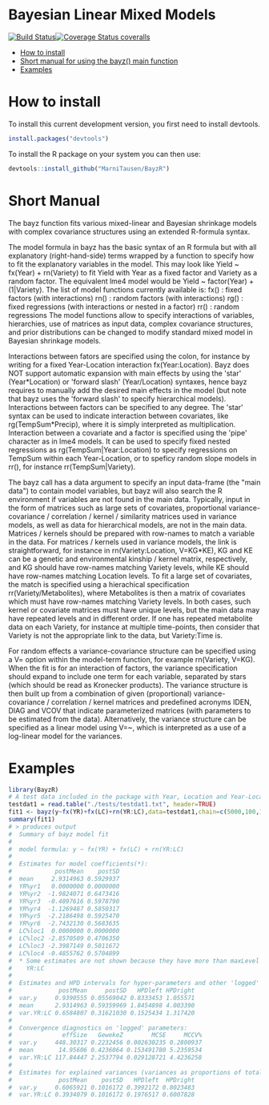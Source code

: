 
Bayesian Linear Mixed Models
============================

[![Build Status](https://travis-ci.org/MarniTausen/BayzR.svg?branch=master)](https://travis-ci.org/MarniTausen/BayzR)[![Coverage Status coveralls](https://coveralls.io/repos/github/MarniTausen/BayzR/badge.svg?branch=master)](https://coveralls.io/github/MarniTausen/BayzR?branch=master)

-   [How to install](#how-to-install)
-   [Short manual for using the bayz() main function](#Short-Manual)
-   [Examples](#examples)


How to install
==============

To install this current development version, you first need to install devtools.

``` r
install.packages("devtools")
```

To install the R package on your system you can then use:

``` r
devtools::install_github("MarniTausen/BayzR")
```

Short Manual
============

The bayz function fits various mixed-linear and Bayesian shrinkage models with complex
covariance structures using an extended R-formula syntax.

The model formula in bayz has the basic syntax of an R formula but with all
explanatory (right-hand-side) terms wrapped by a function to specify how to fit
the explanatory variables in the model. This may look like Yield ~ fx(Year) + rn(Variety)
to fit Yield with Year as a fixed factor and Variety as a random factor. 
The equivalent lme4 model would be Yield ~ factor(Year) + (1|Variety). 
The list of model functions currently available is:
   fx() : fixed factors (with interactions)
   rn() : random factors (with interactions)
   rg() : fixed regressions (with interactions or nested in a factor)
   rr() : random regressions 
The model functions allow to specify interactions of variables, hierarchies, use of
matrices as input data, complex covariance structures, and prior distributions can 
be changed to modify standard mixed model in Bayesian shrinkage models.

Interactions between fators are specified using the colon, for instance by writing for a 
fixed Year-Location interaction fx(Year:Location). Bayz does
NOT support automatic expansion with main effects by using the 'star' (Year\*Location) or
'forward slash' (Year/Location) syntaxes, hence bayz requires to manually add the desired
main effects in the model (but 
note that bayz uses the 'forward slash' to specify hierarchical models).
Interactions between factors can be specified to any degree.
The 'star' syntax can be used to indicate interaction
between covariates, like rg(TempSum\*Precip), where it is simply interpreted as
multiplication. 
Interaction between a covariate and a factor is specified using the 'pipe'
character as in lme4 models. It can be used to specify fixed nested regressions as 
rg(TempSum|Year:Location) to specify regressions on TempSum within each Year-Location, or
to speficy random slope models in rr(), for instance rr(TempSum|Variety). 

The bayz call has a data argument to specify an input data-frame (the "main data")
to contain model variables,
but bayz will also search the R environment if variables are not found in the main data.
Typically, input in the form of matrices such as large sets of covariates, proportional
variance-covariance / correlation / kernel / similarity matrices used in variance models,
as well as data for hierarchical models, are not in the main data.
Matrices / kernels should be prepared with row-names to match a variable
in the data. For matrices / kernels used in variance models, the link is straightforward, 
for instance in rn(Variety:Location, V=KG*KE), KG and KE can be a genetic and environmental
kinship / kernel matrix, respectively, and KG should have row-names matching Variety levels,
while KE should have row-names matching Location levels. 
To fit a large set of covariates, the match is specified using a hierachical specification
rr(Variety/Metabolites), where Metabolites is then a matrix of covariates which must have
row-names matching Variety levels. In both cases, such kernel or covariate matrices
must have unique levels, but the main data may have repeated levels and in different order.
If one has repeated metabolite data on each Variety, for instance at multiple time-points,
then consider that Variety is not the appropriate link to the data, but Variety:Time is.

For random effects a variance-covariance structure can be specified using a
V= option within the model-term function, for example rn(Variety, V=KG).
When the fit is for an interaction of factors, the variance specification should
expand to include one term for each variable, separated by stars (which should
be read as Kronecker products). The variance structure
is then built up from a combination of given (proportional) variance-covariance / correlation /
kernel matrices and predefined acronyms IDEN, DIAG and VCOV that indicate parameterized
matrices (with parameters to be estimated from the data). 
Alternatively, the variance structure can be specified as a linear model using V=~, 
which is interpreted as a use of a log-linear model for the variances. 

Examples
========

``` r
library(BayzR)
# A test data included in the package with Year, Location and Year-Location interaction effects
testdat1 = read.table("./tests/testdat1.txt", header=TRUE)
fit1 <- bayz(y~fx(YR)+fx(LC)+rn(YR:LC),data=testdat1,chain=c(5000,100,10))
summary(fit1)
# > produces output
#  Summary of bayz model fit
#  
#  model formula: y ~ fx(YR) + fx(LC) + rn(YR:LC) 
#  
#  Estimates for model coefficients(*):
#            postMean    postSD
#  mean     2.9314963 0.5929937
#  YR%yr1   0.0000000 0.0000000
#  YR%yr2  -1.9824071 0.6473416
#  YR%yr3  -0.4097616 0.5978790
#  YR%yr4  -1.1269487 0.5850317
#  YR%yr5  -2.2186498 0.5925470
#  YR%yr6  -2.7432130 0.5683635
#  LC%loc1  0.0000000 0.0000000
#  LC%loc2 -2.8570509 0.4706350
#  LC%loc3 -2.3987149 0.5011672
#  LC%loc4 -0.4855762 0.5704899
#  * Some estimates are not shown because they have more than maxLevel levels:
#    YR:LC
#  
#  Estimates and HPD intervals for hyper-parameters and other 'logged' parameters:
#             postMean     postSD   HPDleft HPDright
#  var.y     0.9390555 0.05569042 0.8333453 1.055571
#  mean      2.9314963 0.59359969 1.8454898 4.003390
#  var.YR:LC 0.6584807 0.31621030 0.1525434 1.317420
#  
#  Convergence diagnostics on 'logged' parameters:
#              effSize   GewekeZ        MCSE     MCCV%
#  var.y     448.30317 0.2232456 0.002630235 0.2800937
#  mean       14.95606 0.4236064 0.153491780 5.2359534
#  var.YR:LC 117.84447 2.2537794 0.029128721 4.4236258
#  
#  Estimates for explained variances (variances as proportions of total):
#             postMean    postSD   HPDleft  HPDright
#  var.y     0.6065921 0.1016172 0.3992172 0.8023483
#  var.YR:LC 0.3934079 0.1016172 0.1976517 0.6007828
```
